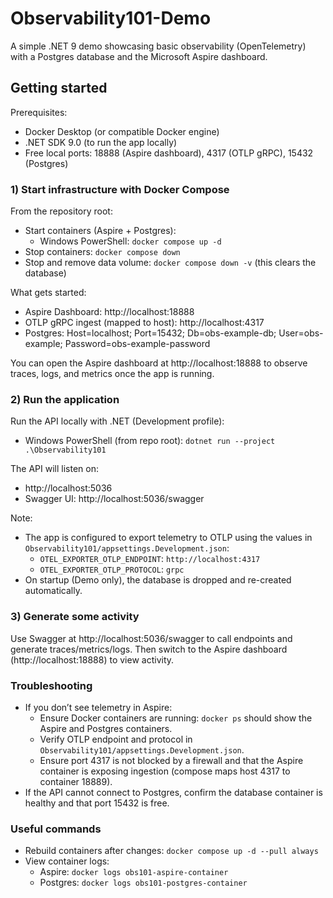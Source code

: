 # Observability101-Demo

A simple .NET 9 demo showcasing basic observability (OpenTelemetry) with a Postgres database and the Microsoft Aspire dashboard.

## Getting started

Prerequisites:
- Docker Desktop (or compatible Docker engine)
- .NET SDK 9.0 (to run the app locally)
- Free local ports: 18888 (Aspire dashboard), 4317 (OTLP gRPC), 15432 (Postgres)

### 1) Start infrastructure with Docker Compose
From the repository root:

- Start containers (Aspire + Postgres):
  - Windows PowerShell: `docker compose up -d`
- Stop containers: `docker compose down`
- Stop and remove data volume: `docker compose down -v` (this clears the database)

What gets started:
- Aspire Dashboard: http://localhost:18888
- OTLP gRPC ingest (mapped to host): http://localhost:4317
- Postgres: Host=localhost; Port=15432; Db=obs-example-db; User=obs-example; Password=obs-example-password

You can open the Aspire dashboard at http://localhost:18888 to observe traces, logs, and metrics once the app is running.

### 2) Run the application
Run the API locally with .NET (Development profile):

- Windows PowerShell (from repo root): `dotnet run --project .\Observability101`

The API will listen on:
- http://localhost:5036
- Swagger UI: http://localhost:5036/swagger

Note:
- The app is configured to export telemetry to OTLP using the values in `Observability101/appsettings.Development.json`:
  - `OTEL_EXPORTER_OTLP_ENDPOINT`: `http://localhost:4317`
  - `OTEL_EXPORTER_OTLP_PROTOCOL`: `grpc`
- On startup (Demo only), the database is dropped and re-created automatically.

### 3) Generate some activity
Use Swagger at http://localhost:5036/swagger to call endpoints and generate traces/metrics/logs. Then switch to the Aspire dashboard (http://localhost:18888) to view activity.

### Troubleshooting
- If you don’t see telemetry in Aspire:
  - Ensure Docker containers are running: `docker ps` should show the Aspire and Postgres containers.
  - Verify OTLP endpoint and protocol in `Observability101/appsettings.Development.json`.
  - Ensure port 4317 is not blocked by a firewall and that the Aspire container is exposing ingestion (compose maps host 4317 to container 18889).
- If the API cannot connect to Postgres, confirm the database container is healthy and that port 15432 is free.

### Useful commands
- Rebuild containers after changes: `docker compose up -d --pull always`
- View container logs:
  - Aspire: `docker logs obs101-aspire-container`
  - Postgres: `docker logs obs101-postgres-container`
